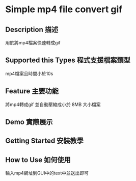 # Simple mp4 file convert gif

## Description 描述
  用於將mp4檔案快速轉成gif
  
## Supported this Types 程式支援檔案類型
  mp4檔案且時間小於10s
  
## Feature 主要功能
  將mp4轉成gif
  並自動壓縮成小於 8MB 大小檔案
  
## Demo 實際展示
  
## Getting Started 安裝教學
  
## How to Use 如何使用
  輸入mp4網址到GUI中的text中並送出即可
  
